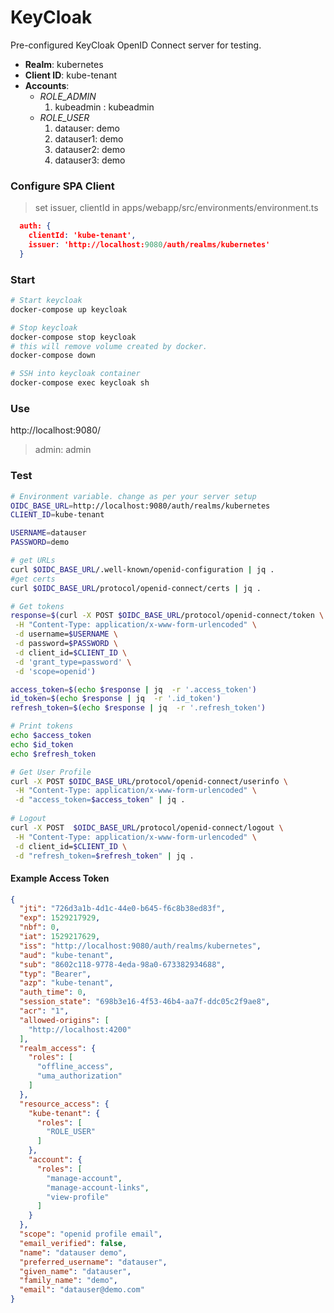 KeyCloak
========

Pre-configured KeyCloak OpenID Connect server for testing.

* **Realm**: kubernetes
* **Client ID**: kube-tenant 
* **Accounts**:
  * *ROLE_ADMIN*
    1. kubeadmin : kubeadmin
  * *ROLE_USER*
    1. datauser: demo
    2. datauser1: demo
    3. datauser2: demo
    4. datauser3: demo


### Configure SPA Client

> set issuer, clientId in apps/webapp/src/environments/environment.ts 

```json
  auth: {
    clientId: 'kube-tenant',
    issuer: 'http://localhost:9080/auth/realms/kubernetes'
  }
```

### Start

```bash
# Start keycloak
docker-compose up keycloak

# Stop keycloak
docker-compose stop keycloak
# this will remove volume created by docker.
docker-compose down

# SSH into keycloak container
docker-compose exec keycloak sh
```


### Use

http://localhost:9080/
> admin: admin

### Test

```bash
# Environment variable. change as per your server setup
OIDC_BASE_URL=http://localhost:9080/auth/realms/kubernetes
CLIENT_ID=kube-tenant

USERNAME=datauser
PASSWORD=demo

# get URLs
curl $OIDC_BASE_URL/.well-known/openid-configuration | jq .
#get certs
curl $OIDC_BASE_URL/protocol/openid-connect/certs | jq .

# Get tokens
response=$(curl -X POST $OIDC_BASE_URL/protocol/openid-connect/token \
 -H "Content-Type: application/x-www-form-urlencoded" \
 -d username=$USERNAME \
 -d password=$PASSWORD \
 -d client_id=$CLIENT_ID \
 -d 'grant_type=password' \
 -d 'scope=openid')

access_token=$(echo $response | jq  -r '.access_token')
id_token=$(echo $response | jq  -r '.id_token')
refresh_token=$(echo $response | jq  -r '.refresh_token')

# Print tokens
echo $access_token
echo $id_token
echo $refresh_token

# Get User Profile
curl -X POST $OIDC_BASE_URL/protocol/openid-connect/userinfo \
 -H "Content-Type: application/x-www-form-urlencoded" \
 -d "access_token=$access_token" | jq .
 
# Logout
curl -X POST  $OIDC_BASE_URL/protocol/openid-connect/logout \
 -H "Content-Type: application/x-www-form-urlencoded" \
 -d client_id=$CLIENT_ID \
 -d "refresh_token=$refresh_token" | jq .
 ```

#### Example Access Token
```json
{
  "jti": "726d3a1b-4d1c-44e0-b645-f6c8b38ed83f",
  "exp": 1529217929,
  "nbf": 0,
  "iat": 1529217629,
  "iss": "http://localhost:9080/auth/realms/kubernetes",
  "aud": "kube-tenant",
  "sub": "8602c118-9778-4eda-98a0-673382934688",
  "typ": "Bearer",
  "azp": "kube-tenant",
  "auth_time": 0,
  "session_state": "698b3e16-4f53-46b4-aa7f-ddc05c2f9ae8",
  "acr": "1",
  "allowed-origins": [
    "http://localhost:4200"
  ],
  "realm_access": {
    "roles": [
      "offline_access",
      "uma_authorization"
    ]
  },
  "resource_access": {
    "kube-tenant": {
      "roles": [
        "ROLE_USER"
      ]
    },
    "account": {
      "roles": [
        "manage-account",
        "manage-account-links",
        "view-profile"
      ]
    }
  },
  "scope": "openid profile email",
  "email_verified": false,
  "name": "datauser demo",
  "preferred_username": "datauser",
  "given_name": "datauser",
  "family_name": "demo",
  "email": "datauser@demo.com"
}
```
